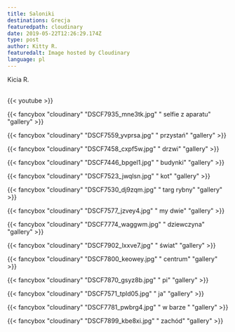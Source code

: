 ```yaml
---
title: Saloniki
destinations: Grecja
featuredpath: cloudinary
date: 2019-05-22T12:26:29.174Z
type: post
author: Kitty R.
featuredalt: Image hosted by Cloudinary
language: pl
---
```

Kicia R. 



<br>{{< youtube  >}}</br>

{{< fancybox "cloudinary" "DSCF7935_mne3tk.jpg" " selfie z aparatu" "gallery" >}}

{{< fancybox "cloudinary" "DSCF7559_yvprsa.jpg" " przystań" "gallery" >}}

{{< fancybox "cloudinary" "DSCF7458_cxpf5w.jpg" " drzwi" "gallery" >}}

{{< fancybox "cloudinary" "DSCF7446_bpgel1.jpg" " budynki" "gallery" >}}

{{< fancybox "cloudinary" "DSCF7523_jwqlsn.jpg" " kot" "gallery" >}}

{{< fancybox "cloudinary" "DSCF7530_dj9zqm.jpg" " targ rybny" "gallery" >}}

{{< fancybox "cloudinary" "DSCF7577_jzvey4.jpg" " my dwie" "gallery" >}}

{{< fancybox "cloudinary" "DSCF7774_waggwm.jpg" " dziewczyna" "gallery" >}}

{{< fancybox "cloudinary" "DSCF7902_lxxve7.jpg" " świat" "gallery" >}}

{{< fancybox "cloudinary" "DSCF7800_keowey.jpg" " centrum" "gallery" >}}

{{< fancybox "cloudinary" "DSCF7870_gsyz8b.jpg" " pi" "gallery" >}}

{{< fancybox "cloudinary" "DSCF7571_tpld05.jpg" " ja" "gallery" >}}

{{< fancybox "cloudinary" "DSCF7781_pwbrg4.jpg" " w barze " "gallery" >}}

{{< fancybox "cloudinary" "DSCF7899_kbe8xi.jpg" " zachód" "gallery" >}}
